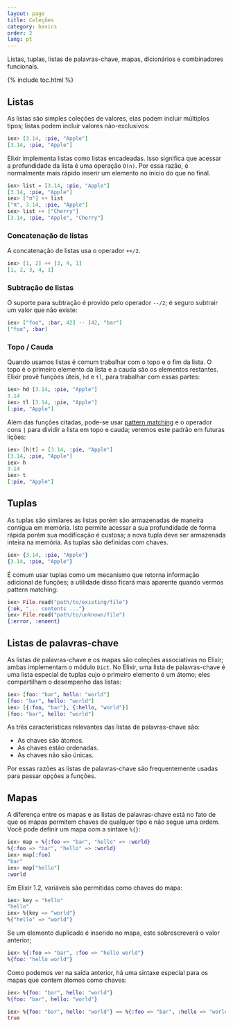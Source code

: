```yaml
---
layout: page
title: Coleções
category: basics
order: 2
lang: pt
---
```


Listas, tuplas, listas de palavras-chave, mapas, dicionários e combinadores funcionais.

{% include toc.html %}

## Listas

As listas são simples coleções de valores, elas podem incluir múltiplos tipos; listas podem incluir valores não-exclusivos:

```elixir
iex> [3.14, :pie, "Apple"]
[3.14, :pie, "Apple"]
```

Elixir implementa listas como listas encadeadas. Isso significa que acessar a profundidade da lista é uma operação `O(n)`. Por essa razão, é normalmente mais rápido inserir um elemento no início do que no final.

```elixir
iex> list = [3.14, :pie, "Apple"]
[3.14, :pie, "Apple"]
iex> ["π"] ++ list
["π", 3.14, :pie, "Apple"]
iex> list ++ ["Cherry"]
[3.14, :pie, "Apple", "Cherry"]
```

### Concatenação de listas

A concatenação de listas usa o operador `++/2`.

```elixir
iex> [1, 2] ++ [3, 4, 1]
[1, 2, 3, 4, 1]
```

### Subtração de listas

O suporte para subtração é provido pelo operador `--/2`; é seguro subtrair um valor que não existe:

```elixir
iex> ["foo", :bar, 42] -- [42, "bar"]
["foo", :bar]
```

### Topo / Cauda

Quando usamos listas é comum trabalhar com o topo e o fim da lista. O topo é o primeiro elemento da lista e a cauda são os elementos restantes. Elixir provê funções úteis, `hd` e `tl`, para trabalhar com essas partes:

```elixir
iex> hd [3.14, :pie, "Apple"]
3.14
iex> tl [3.14, :pie, "Apple"]
[:pie, "Apple"]
```

Além das funções citadas, pode-se usar [pattern matching](../pattern-matching) e o operador cons `|` para dividir a lista em topo e cauda; veremos este padrão em futuras lições:

```elixir
iex> [h|t] = [3.14, :pie, "Apple"]
[3.14, :pie, "Apple"]
iex> h
3.14
iex> t
[:pie, "Apple"]
```

## Tuplas

As tuplas são similares as listas porém são armazenadas de maneira contígua em memória. Isto permite acessar a sua profundidade de forma rápida porém sua modificação é custosa; a nova tupla deve ser armazenada inteira na memória. As tuplas são definidas com chaves.

```elixir
iex> {3.14, :pie, "Apple"}
{3.14, :pie, "Apple"}
```

É comum usar tuplas como um mecanismo que retorna informação adicional de funções; a utilidade disso ficará mais aparente quando vermos pattern matching:

```elixir
iex> File.read("path/to/existing/file")
{:ok, "... contents ..."}
iex> File.read("path/to/unknown/file")
{:error, :enoent}
```

## Listas de palavras-chave

As listas de palavras-chave e os mapas são coleções associativas no Elixir; ambas implementam o módulo `Dict`. No Elixir, uma lista de palavras-chave é uma lista especial de tuplas cujo o primeiro elemento é um átomo; eles compartilham o desempenho das listas:

```elixir
iex> [foo: "bar", hello: "world"]
[foo: "bar", hello: "world"]
iex> [{:foo, "bar"}, {:hello, "world"}]
[foo: "bar", hello: "world"]
```

As três características relevantes das listas de palavras-chave são:

+ As chaves são átomos.
+ As chaves estão ordenadas.
+ As chaves não são únicas.

Por essas razões as listas de palavras-chave são frequentemente usadas para passar opções a funções.

## Mapas

A diferença entre os mapas e as listas de palavras-chave está no fato de que os mapas permitem chaves de qualquer tipo e não segue uma ordem. Você pode definir um mapa com a sintaxe `%{}`:

```elixir
iex> map = %{:foo => "bar", "hello" => :world}
%{:foo => "bar", "hello" => :world}
iex> map[:foo]
"bar"
iex> map["hello"]
:world
```

Em Elixir 1.2, variáveis são permitidas como chaves do mapa:

```elixir
iex> key = "hello"
"hello"
iex> %{key => "world"}
%{"hello" => "world"}
```

Se um elemento duplicado é inserido no mapa, este sobrescreverá o valor anterior;

```elixir
iex> %{:foo => "bar", :foo => "hello world"}
%{foo: "hello world"}
```

Como podemos ver na saída anterior, há uma sintaxe especial para os mapas que contem átomos como chaves:

```elixir
iex> %{foo: "bar", hello: "world"}
%{foo: "bar", hello: "world"}

iex> %{foo: "bar", hello: "world"} == %{:foo => "bar", :hello => "world"}
true
```
